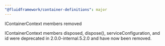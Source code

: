 ```yaml
---
"@fluidframework/container-definitions": major
---
```


IContainerContext members removed

IContainerContext members disposed, dispose(), serviceConfiguration, and id were deprecated in 2.0.0-internal.5.2.0 and have now been removed.
